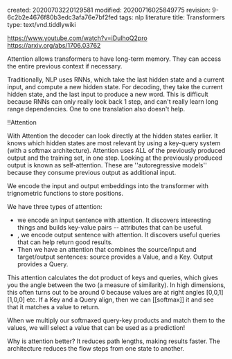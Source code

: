 created: 20200703220129581
modified: 20200716025849775
revision: 9-6c2b2e4676f80b3edc3afa76e7bf2fed
tags: nlp literature
title: Transformers
type: text/vnd.tiddlywiki

https://www.youtube.com/watch?v=iDulhoQ2pro
https://arxiv.org/abs/1706.03762

Attention allows transformers to have long-term memory. They can access the entire previous context if necessary.

Traditionally, NLP uses RNNs, which take the last hidden state and a current input, and compute a new hidden state. 
For decoding, they take the current hidden state, and the last input to produce a new word. This is difficult because RNNs can only really look back 1 step, and can't really learn long range dependencies.  One to one translation also doesn't help.

!!Attention

With Attention the decoder can look directly at the hidden states earlier. It knows which hidden states are most relevant by using a key-query system (with a softmax architecture). Attention uses ALL of the previously produced output and the training set, in one step. Looking at the previously produced output is known as self-attention. These are ''autoregressive models'' because they consume previous output as additional input.

We encode the input and output embeddings into the transformer with trignometric functions to store positions.

We have three types of attention: 

* we encode an input sentence with attention. It discovers interesting things and builds key-value pairs -- attributes that can be useful.
* , we encode output sentence with attention.  It discovers useful queries that can help return good results.
* Then we have an attention that combines the source/input and target/output sentences: source provides a Value, and a Key. Output provides a Query. 

This attention calculates the dot product of keys and queries, which gives you the angle between the two (a measure of similarity). In high dimensions, this often turns out to be around 0 because values are at right angles [0,0,1] [1,0,0] etc. If a Key and a Query align, then we can [[softmax]] it and see that it matches a value to return.

When we multiply our softmaxed query-key products and match them to the values, we will select a value that can be used as a prediction!

Why is attention better? It reduces path lengths, making results faster. The architecture reduces the flow steps from one state to another.
